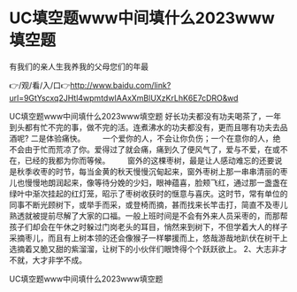 # UC填空题www中间填什么2023www填空题
有我们的亲人生我养我的父母您们的年最

👉/观/看/入/口👉http://www.baidu.com/link?url=9GtYscxq2JHtl4wpmtdwIAAxXmBlUXzKrLhK6E7cDRO&wd

UC填空题www中间填什么2023www填空题	好长功夫都没有功夫喝茶了，一年到头都有忙不完的事，做不完的活。连煮沸水的功夫都没有，更而且哪有功夫去品酒呢?
二是体验痛快。
　　一个爱你的人，不会让你负伤；一个在意你的人，绝不会由于忙而荒凉了你。爱得过了就会痛，痛到久了便风气了，爱与不爱，在或不在，已经的我都为你而等候。
　　窗外的这棵枣树，最是让人感动难忘的还要说是秋季收枣的时节，每当金黄的秋天慢慢沉甸起来，窗外枣树上那一串串清丽的枣儿也慢慢地朗润起来，像等待分娩的少妇，眼神蕴喜，脸颊飞红，通过那一盏盏在绿叶中渐次挂起的红灯笼，昭示了枣树收获时的惬意与喜庆。这时节，常有单位的同事不断光顾树下，或举手而采，或登椅而摘，甚而找来长竿击打，简直不及枣儿熟透就被提前尽解了大家的口福。一般上班时间是不会有外来人员采枣的，而那帮孩子们却会在午休之时躲过门岗老头的耳目，悄然来到树下，不但学着大人的样子采摘枣儿，而且有上树本领的还会像猴子一样攀援而上，悠哉游哉地趴伏在树干上选摘着又脆又甜的紫溜溜，让树下的小伙伴们眼馋得个个跃跃欲上。
	2、大志非才不就，大才非学不成。

UC填空题www中间填什么2023www填空题
